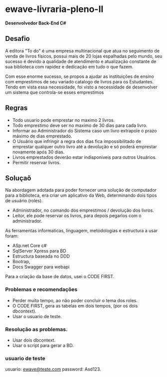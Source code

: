 # ewave-livraria-pleno-II

 **Desenvolvedor Back-End C#**  
 
 ## Desafio

A editora "To do" é uma empresa multinacional que atua no seguimento de venda de livros físicos, possui mais de 20 lojas espalhadas pelo mundo, seu sucesso é devido a qualidade de atendimento e atualização constante de sua biblioteca com rapidez e dedicação em tudo o que fazem. 

Com esse enorme sucesso, se propos a ajudar as instituições de ensino com emprestimos de seu variado catalogo de livros para os Estudantes. 
Tendo em vista essa necessidade, foi visto a necessidade de desenvolver um sistema que controla-se esses emprestimos

 ## Regras

* Todo usuario pode emprestar no maximo 2 livros.
* Todo emprestimo deve ser no maximo de 30 dias para cada livro.
* Informar ao Administrador do Sistema caso um livro extrapole o prazo máximo de dias emprestado.
* O Usuário que infringir a regra dos dias fica impossibilitado de emprestar qualquer outro livro até a devolução e só poderá emprestar novamente após 30 dias.
* Livros emprestados deverão estar indisponiveis para outros Usuários.
* Permitir reservar livros. 
 
 
 
 ## Soluçaõ
 
Na abordagem adotada para poder fornecer uma solução de computador para a biblioteca, era criar um aplicativo da Web, determinando dois tipos de usuário (roles).
- Administrador, no comando dos emprestimos / devolução dos livros.
- Leitor, ele pode reservar os livros, para depois pegarlos com o administrador.

As ferramentas informaticas, linguagem, metodologias e estructura a usar foram:
 
- ASp.net Core c#
- SqlServer Xpress para BD
- Estructura baseada no DDD
- Bootrap,
- Docs Swagger para webapi 

Para a criação da base de datos, usei o CODE FIRST.
 
 ### Problemas e recomendações
 
 - Perder muito tempo, ao não poder concluir o tema dos roles.
 - O CODE FIRST, gera as tabelas em dois tempos, (por os dois dbcontext).
 - Usar o usuario de teste.
 

### Resolução as problemas.

- Usar dois dbcontext.
- Usar o script para gerar a BD.

### usuario de teste
usuario: 	ewave@teste.com 
password:	Asd123. 
 
 
 
 
 
 





  

